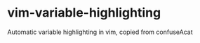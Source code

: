 vim-variable-highlighting
=========================

 Automatic variable highlighting in vim, copied from confuseAcat
